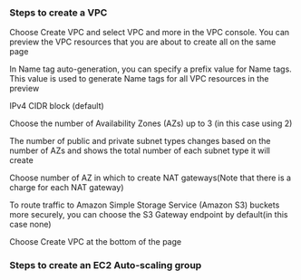 <h3>Steps to create a VPC</h3>

<p>Choose Create VPC and select VPC and more in the VPC console. You can preview the VPC resources that you are about to create all on the same page</p>
<p>In Name tag auto-generation, you can specify a prefix value for Name tags. This value is used to generate Name tags for all VPC resources in the preview</p>
<p>IPv4 CIDR block (default)</p>
<p>Choose the number of Availability Zones (AZs) up to 3 (in this case using 2)</p>
<p>The number of public and private subnet types changes based on the number of AZs and shows the total number of each subnet type it will create</p>
<p>Choose number of AZ in which to create NAT gateways(Note that there is a charge for each NAT gateway) </p>
<p>To route traffic to Amazon Simple Storage Service (Amazon S3) buckets more securely, you can choose the S3 Gateway endpoint by default(in this case none) </p>
<p>Choose Create VPC at the bottom of the page</p>


<h3>Steps to create an EC2 Auto-scaling group</h3>




